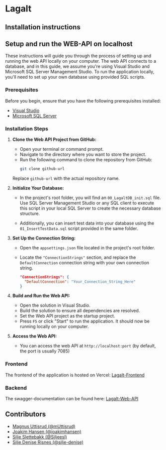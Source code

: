 # Lagalt

## Installation instructions

## Setup and run the WEB-API on localhost
These instructions will guide you through the process of setting up and running the web API locally on your computer. The web API connects to a database, and in this guide, we assume you're using Visual Studio and Microsoft SQL Server Management Studio. To run the application locally, you'll need to set up your own database using provided SQL scripts.

### Prerequisites
Before you begin, ensure that you have the following prerequisites installed:

- [Visual Studio](https://visualstudio.microsoft.com/downloads/)
- [Microsoft SQL Server](https://www.microsoft.com/en-us/sql-server/sql-server-downloads)

### Installation Steps

1. **Clone the Web API Project from GitHub:**
   - Open your terminal or command prompt.
   - Navigate to the directory where you want to store the project.
   - Run the following command to clone the repository from GitHub:
     ```bash
     git clone github-url
     ```
   Replace `github-url` with the actual repository name.

2. **Initialize Your Database:**
   - In the project's root folder, you will find an `00_LagaltDB_init.sql` file. Use SQL Server Management Studio or any SQL client to execute this script in your local SQL Server to create the necessary database structure.

   - Additionally, you can insert test data into your database using the `01_InsertTestData.sql` script provided in the same folder.

3. **Set Up the Connection String:**
   - Open the `appsettings.json` file located in the project's root folder.
   - Locate the `"ConnectionStrings"` section, and replace the `DefaultConnection` connection string with your own connection string.

     ```json
     "ConnectionStrings": {
       "DefaultConnection": "Your_Connection_String_Here"
     }
     ```

4. **Build and Run the Web API:**
   - Open the solution in Visual Studio.
   - Build the solution to ensure all dependencies are resolved.
   - Set the Web API project as the startup project.
   - Press `F5` or click "Start" to run the application. It should now be running locally on your computer.

5. **Access the Web API:**
   - You can access the web API at `http://localhost:port` (by default, the port is usually 7085)

### Frontend
The frontend of the application is hosted on Vercel:
[Lagalt-Frontend](https://lagalt-frontend-plum.vercel.app/)

### Backend
The swagger-documentation can be found here:
[Lagalt-Web-API](https://lagalt-docker.azurewebsites.net/swagger/index.html)

## Contributors
* [Magnus Uttisrud (@mUttisrud)](https://github.com/mUttisrud)
* [Joakim Hansen (@joakimhansen)](https://github.com/joakimhansen)
* [Silje Slettebakk (@Siljeesl)](https://github.com/Siljeesl)
* [Silje Denise Risnes (@silje-denise)](https://github.com/silje-denise)
